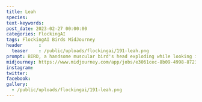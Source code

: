 ```yaml
---
title: Leah
species: 
text-keywords: 
post_date: 2023-02-27 00:00:00
categories: FlockingAI
tags: FlockingAI Birds MidJourney 
header      :
  teaser    : /public/uploads/flockingai/191-leah.png
prompt: BIRD, a handsome muscular bird's head exploding while looking into the void, fantasy horror pin-up caricature , style of R. Crumb
midjourney: https://www.midjourney.com/app/jobs/e3061cec-8b09-4998-8723-cda6b78114bd
instagram: 
twitter: 
facebook: 
gallery: 
  - /public/uploads/flockingai/191-leah.png
---
```


